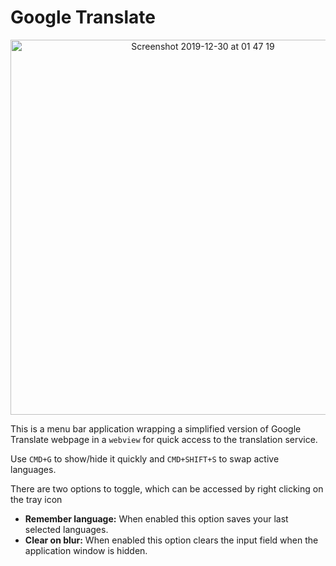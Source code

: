 # Google Translate

<p align="center">
<img width="600" alt="Screenshot 2019-12-30 at 01 47 19" src="https://user-images.githubusercontent.com/22943912/71563873-f36af700-2aa7-11ea-9647-448dd8144cb5.png">
</p>

This is a menu bar application wrapping a simplified version of Google Translate webpage in a `webview` for quick access to the translation service.

Use `CMD+G` to show/hide it quickly and `CMD+SHIFT+S` to swap active languages.

There are two options to toggle, which can be accessed by right clicking on the tray icon

- __Remember language:__ When enabled this option saves your last selected languages.
- __Clear on blur:__ When enabled this option clears the input field when the application window is hidden.
